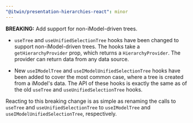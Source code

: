 ```yaml
---
"@itwin/presentation-hierarchies-react": minor
---
```


**BREAKING:** Add support for non-iModel-driven trees.

- `useTree` and `useUnifiedSelectionTree` hooks have been changed to support non-iModel-driven trees. The hooks take a `getHierarchyProvider` prop, which returns a `HierarchyProvider`. The provider can return data from any data source.

- New `useIModelTree` and `useIModelUnifiedSelectionTree` hooks have been added to cover the most common case, where a tree is created from a iModel's data. The API of these hooks is exactly the same as of the old `useTree` and `useUnifiedSelectionTree` hooks.

Reacting to this breaking change is as simple as renaming the calls to `useTree` and `useUnifiedSelectionTree` to `useIModelTree` and `useIModelUnifiedSelectionTree`, respectively.
